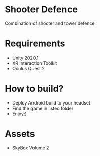 # Shooter Defence
Combination of shooter and tower defence

# Requirements
- Unity 2020.1
- XR Interaction Toolkit
- Oculus Quest 2

# How to build?
- Deploy Android build to your headset
- Find the game in listed folder
- Enjoy:)

# Assets
- SkyBox Volume 2